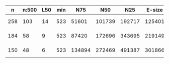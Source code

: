 n    |n:500  |L50  |min  |N75     |N50     |N25     |E-size  |max     |sum      |name
---  |---    |---  |---  |---     |---     |---     |---     |---     |---      |---
258  |103    |14   |523  |51601   |101739  |192717  |125401  |303326  |4793512  |salmonella-unitigs.fa
184  |58     |9    |523  |87420   |172696  |343695  |219149  |537745  |4850344  |salmonella-contigs.fa
150  |48     |6    |523  |134894  |272469  |491387  |301866  |537866  |4853351  |salmonella-scaffolds.fa
